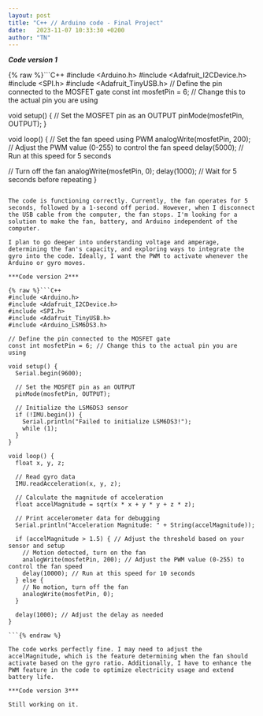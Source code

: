 ```yaml
---
layout: post
title: "C++ // Arduino code - Final Project"
date:   2023-11-07 10:33:30 +0200
author: "TN"
---
```


***Code version 1***

{% raw %}```C++
#include <Arduino.h>
#include <Adafruit_I2CDevice.h>
#include <SPI.h>
 #include <Adafruit_TinyUSB.h>
// Define the pin connected to the MOSFET gate
const int mosfetPin = 6; // Change this to the actual pin you are using

void setup() {
  // Set the MOSFET pin as an OUTPUT
  pinMode(mosfetPin, OUTPUT);
}

void loop() {
  // Set the fan speed using PWM
  analogWrite(mosfetPin, 200); // Adjust the PWM value (0-255) to control the fan speed
  delay(5000); // Run at this speed for 5 seconds

  // Turn off the fan
  analogWrite(mosfetPin, 0);
  delay(1000); // Wait for 5 seconds before repeating
}
```{% endraw %}

The code is functioning correctly. Currently, the fan operates for 5 seconds, followed by a 1-second off period. However, when I disconnect the USB cable from the computer, the fan stops. I'm looking for a solution to make the fan, battery, and Arduino independent of the computer.

I plan to go deeper into understanding voltage and amperage, determining the fan's capacity, and exploring ways to integrate the gyro into the code. Ideally, I want the PWM to activate whenever the Arduino or gyro moves.

***Code version 2***

{% raw %}```C++
#include <Arduino.h>
#include <Adafruit_I2CDevice.h>
#include <SPI.h>
#include <Adafruit_TinyUSB.h>
#include <Arduino_LSM6DS3.h>

// Define the pin connected to the MOSFET gate
const int mosfetPin = 6; // Change this to the actual pin you are using

void setup() {
  Serial.begin(9600);

  // Set the MOSFET pin as an OUTPUT
  pinMode(mosfetPin, OUTPUT);

  // Initialize the LSM6DS3 sensor
  if (!IMU.begin()) {
    Serial.println("Failed to initialize LSM6DS3!");
    while (1);
  }
}

void loop() {
  float x, y, z;
  
  // Read gyro data
  IMU.readAcceleration(x, y, z);

  // Calculate the magnitude of acceleration
  float accelMagnitude = sqrt(x * x + y * y + z * z);

  // Print accelerometer data for debugging
  Serial.println("Acceleration Magnitude: " + String(accelMagnitude));

  if (accelMagnitude > 1.5) { // Adjust the threshold based on your sensor and setup
    // Motion detected, turn on the fan
    analogWrite(mosfetPin, 200); // Adjust the PWM value (0-255) to control the fan speed
    delay(10000); // Run at this speed for 10 seconds
  } else {
    // No motion, turn off the fan
    analogWrite(mosfetPin, 0);
  }

  delay(1000); // Adjust the delay as needed
}

```{% endraw %}

The code works perfectly fine. I may need to adjust the accelMagnitude, which is the feature determining when the fan should activate based on the gyro ratio. Additionally, I have to enhance the PWM feature in the code to optimize electricity usage and extend battery life.

***Code version 3***

Still working on it.